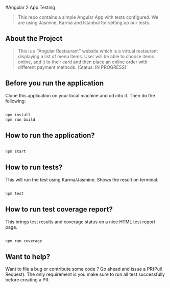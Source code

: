 #Angular 2 App Testing

> This repo contains a simple Angular App with tests configured. We are using Jasmine, Karma and Istanbul for setting up our tests.

## About the Project

> This is a "Angular Restaurant" website which is a virtual restaurant displaying a list of menu items. User
will be able to choose items online, add it to their card and then place an online order with different payment methods.
(Status: IN PROGRESS)

## Before you run the application

Clone this application on your local machine and cd into it. Then do the following:

```javascript

npm install
npm run build

```

## How to run the application?


```javascript

npm start

```

## How to run tests?

This will run the test using Karma/Jasmine. Shows the result on terminal. 

```javascript

npm test

```

## How to run test coverage report?

This brings test results and coverage status on a nice HTML test report page.

```javascript

npm run coverage

```

## Want to help?

Want to file a bug or contribute some code ? Go ahead and issue a PR(Pull Request). The only requirement is you make 
sure to run all test successfully before creating a PR.